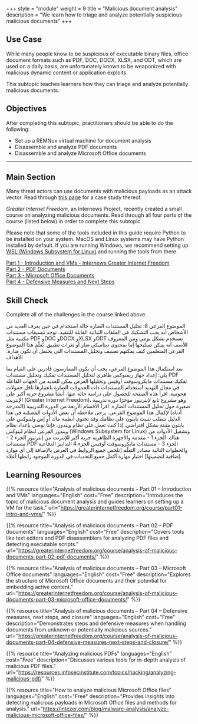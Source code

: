 +++
style = "module"
weight = 9
title = "Malicious document analysis"
description = "We learn how to triage and analyze potentially suspicious malicious documents"
+++

## Use Case

While many people know to be suspicious of executable binary files, office document formats such as PDF, DOC, DOCX, XLSX, and ODT, which are used on a daily basis, are unfortunately known to be weaponized with malicious dynamic content or application exploits.

This subtopic teaches learners how they can triage and analyze potentially malicious documents.

## Objectives

After completing this subtopic, practitioners should be able to do the following:

- Set up a REMNux virtual machine for document analysis
- Disassemble and analyze PDF documents
- Disassemble and analyze Microsoft Office documents

---
## Main Section
Many threat actors can use documents with malicious payloads as an attack vector. Read through [this page](https://cyberhub.am/en/blog/2023/10/25/technical-writeup-malware-campaigns-targeting-armenian-infrastructure-and-users/) for a case study thereof.

_Greater Internet Freedom_, an Internews Project, recently created a small course on analyzing malicious documents. Read through all four parts of the course (listed below) in order to complete this subtopic.

Please note that some of the tools included in this guide require Python to be installed on your system. MacOS and Linux systems may have Python installed by default. If you are running Windows, we recommend setting up [WSL (Windows Subsystem for Linux)](https://learn.microsoft.com/en-us/windows/wsl/install) and running the tools from there.

[Part 1 - Introduction and VMs - Internews Greater Internet Freedom](https://greaterinternetfreedom.org/course/part01-intro-and-vms/)\
[Part 2 - PDF Documents](https://greaterinternetfreedom.org/course/analysis-of-malicious-documents-part-02-pdf-documents/)\
[Part 3 - Microsoft Office Documents](https://greaterinternetfreedom.org/course/analysis-of-malicious-documents-part-03-microsoft-office-documents/)\
[Part 4 - Defensive Measures and Next Steps](https://greaterinternetfreedom.org/course/analysis-of-malicious-documents-part-04-defensive-measures-next-steps-and-closure/)

## Skill Check

Complete all of the challenges in the course linked above.


الموضوع الفرعي 8: تحليل المستندات الضارة
حالة استخدام
في حين يعرف العديد من الأشخاص أنه يجب التشكيك في الملفات الثنائية القابلة للتنفيذ، توجد تنسيقات مستندات مكتبية مثل PDF وDOC وDOCX وXLSX وODT تستخدم بشكل يومي ومن المعروف للأسف أنه يمكن تسليحها إما بمحتوى ديناميكي ضار أو ثغرات تطبيق.
يُعلّم هذا الموضوع الفرعي المتعلمين كيف يمكنهم تصنيف وتحليل المستندات التي يحتمل أن تكون ضارة.
الأهداف 

بعد استكمال هذا الموضوع الفرعي، يجب أن يكون الممارسون قادرين على القيام بما يلي:
إعداد جهاز ريمنوكس ظاهري لتحليل المستندات
تفكيك وتحليل مستندات PDF
تفكيك مستندات مايكروسوفت أوفيس وتحليلها
العرض 
يمكن للعديد من الجهات الفاعلة في مجال التهديد استخدام المستندات ذات الحمولات الضارة باعتبارها ناقل حمولات هجومية. اقرأ هذه الصفحة للحصول على دراسة حالة عنها.
أنشأ مشروع حرية أكبر على الإنترنت (Greater Internet Freedom)، وهو مشروع تابع لإنترنيوز مؤخرًا دورة تدريبية صغيرة حول تحليل المستندات الضارة. اقرأ الأقسام الأربعة من الدورة التدريبية (المدرجة أدناه) لإكمال هذا الموضوع الفرعي.
يرجى ملاحظة أن بعض الأدوات المضمّنة في هذا الدليل تتطلب تثبيت بايثون على نظامك وقد تحتوي أنظمة ماك أو إس ولينوكس على بايثون مثبتة بشكل افتراضي. إذا كنت تعمل على نظام ويندوز، فإننا نوصي بإعداد نظام ويندوز الفرعي لنظام لينوكس (Windows Subsystem for Linux) وتشغيل الأدوات من هناك.
الجزء 1 - مقدمة والأجهزة الظاهرية حرية أكبر للإنترنت من إنترنيوز
الجزء 2 - مستندات PDF
الجزء 3 - مستندات مايكروسوفت أوفيس
الجزء 4 التدابير الدفاعية والخطوات التالية
مصادر التعلّم
[تلخص جميع الروابط في العرض بالإضافة إلى أي موارد إضافية لتضمينها]
اختبار مهارة
أكمل جميع التحديات في الدورة الموجود رابطها أعلاه.


## Learning Resources

{{% resource title="Analysis of malicious documents – Part 01 – Introduction and VMs" languages="English" cost="Free" description="Introduces the topic of malicious document analysis and guides learners on setting up a VM for the task." url="https://greaterinternetfreedom.org/course/part01-intro-and-vms/" %}}

{{% resource title="Analysis of malicious documents – Part 02 – PDF documents" languages="English" cost="Free" description="Covers tools like text editors and PDF disassemblers for analyzing PDF files and detecting executable scripts." url="https://greaterinternetfreedom.org/course/analysis-of-malicious-documents-part-02-pdf-documents/" %}}

{{% resource title="Analysis of malicious documents – Part 03 – Microsoft Office documents" languages="English" cost="Free" description="Explores the structure of Microsoft Office documents and their potential for embedding active content." url="https://greaterinternetfreedom.org/course/analysis-of-malicious-documents-part-03-microsoft-office-documents/" %}}

{{% resource title="Analysis of malicious documents – Part 04 – Defensive measures, next steps, and closure" languages="English" cost="Free" description="Demonstrates steps and defensive measures when handling documents from unknown or potentially malicious sources." url="https://greaterinternetfreedom.org/course/analysis-of-malicious-documents-part-04-defensive-measures-next-steps-and-closure/" %}}

{{% resource title="Analyzing malicious PDFs" languages="English" cost="Free" description="Discusses various tools for in-depth analysis of malicious PDF files." url="https://resources.infosecinstitute.com/topics/hacking/analyzing-malicious-pdf/" %}}

{{% resource title="How to analyze malicious Microsoft Office files" languages="English" cost="Free" description="Provides insights into detecting malicious payloads in Microsoft Office files and methods for analysis." url="https://intezer.com/blog/malware-analysis/analyze-malicious-microsoft-office-files/" %}}
